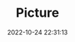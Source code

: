 ---
weight: 1
images:
- /images/edited/162.jpeg
title: Picture
date: 2022-10-24 22:31:13
tags: [luminar neo,work,person]
---